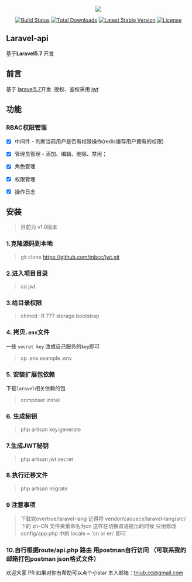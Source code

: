 <p align="center"><img src="https://laravel.com/assets/img/components/logo-laravel.svg"></p>

<p align="center">
<a href="https://travis-ci.org/laravel/framework"><img src="https://travis-ci.org/laravel/framework.svg" alt="Build Status"></a>
<a href="https://packagist.org/packages/laravel/framework"><img src="https://poser.pugx.org/laravel/framework/d/total.svg" alt="Total Downloads"></a>
<a href="https://packagist.org/packages/laravel/framework"><img src="https://poser.pugx.org/laravel/framework/v/stable.svg" alt="Latest Stable Version"></a>
<a href="https://packagist.org/packages/laravel/framework"><img src="https://poser.pugx.org/laravel/framework/license.svg" alt="License"></a>
</p>

## Laravel-api

基于**Laravel5.7** 开发

## 前言
基于 [laravel5.7](http://www.laravel.com/)开发.
授权、鉴权采用 [jwt](https://github.com/tymondesigns/jwt-auth)

## 功能

### RBAC权限管理
- [x] 中间件 - 判断当前用户是否有权限操作(redis缓存用户拥有的权限)
- [x] 管理员管理 - 添加、编辑、删除、禁用；
- [x] 角色管理 
- [x] 权限管理 
- [x] 操作日志


## 安装

> 目前为 v1.0版本

### 1.克隆源码到本地
> git clone https://github.com/tnbcc/jwt.git

### 2.进入项目目录
> cd jwt

### 3.给目录权限
> chmod -R 777 storage bootstrap

### 4. 拷贝`.env`文件
一些 `secret key` 改成自己服务的`key`即可
> cp .env.example .env

### 5. 安装扩展包依赖
下载`laravel`相关依赖的包

> composer install

### 6. 生成秘钥
> php artisan key:generate

### 7.生成JWT秘钥
> php artisan jwt:secret 

### 8.执行迁移文件
> php artisan migrate

### 9 注意事项
> 下载完overtrue/laravel-lang 记得将 vendor/caouecs/laravel-lang/src/ 下的 zh-CN 文件夹重命名为cn
> 这样在切换双语提示的时候 只用修改 config/app.php 中的 locale = 'cn or en' 即可

### 10.自行根据route/api.php 路由 用postman自行访问 （可联系我的邮箱打包postman json格式文件）

欢迎大家 PR 如果对你有帮助可以点个小star  本人邮箱：tniub.cc@gmail.com
